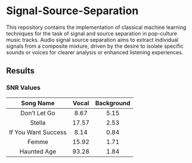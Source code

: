 # Signal-Source-Separation
This repository contains the implementation of classical machine learning techniques for the task of signal and source separation in pop-culture music tracks.
Audio signal source separation aims to extract individual signals from a composite mixture, driven by the desire to isolate specific sounds or voices for clearer analysis or enhanced listening experiences.

## Results
### SNR Values
| 	Song Name	 | 	Vocal	 | 	Background	 |
| 	:-----:	 | 	:-----:	 | 	:-----:	 | 
| 	Don’t Let Go	| 	8.67	| 	5.15	 | 
| 	Stella	| 	17.57	| 	2.53	 | 
| 	If You Want Success	| 	8.14	| 	0.84	 | 
| 	Femme	| 	15.92	| 	1.71	 | 
| 	Haunted Age	| 	93.28	| 	1.84	 | 
